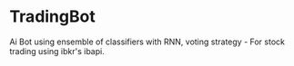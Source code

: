# TradingBot
Ai Bot using ensemble of classifiers with RNN, voting strategy - For stock trading using ibkr's ibapi.
